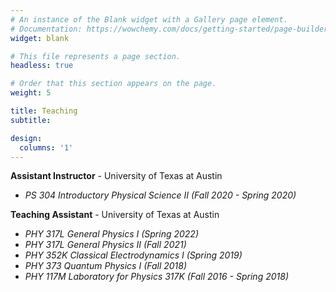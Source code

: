 ```yaml
---
# An instance of the Blank widget with a Gallery page element.
# Documentation: https://wowchemy.com/docs/getting-started/page-builder/
widget: blank

# This file represents a page section.
headless: true

# Order that this section appears on the page.
weight: 5

title: Teaching
subtitle:

design:
  columns: '1'
---
```


**Assistant Instructor** - University of Texas at Austin
- *PS 304 Introductory Physical Science II (Fall 2020 - Spring 2020)*

**Teaching Assistant** - University of Texas at Austin
- *PHY 317L General Physics I (Spring 2022)*
- *PHY 317L General Physics II (Fall 2021)*
- *PHY 352K Classical Electrodynamics I (Spring 2019)*
- *PHY 373 Quantum Physics I (Fall 2018)*
- *PHY 117M  Laboratory for Physics 317K (Fall 2016 - Spring 2018)*


